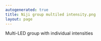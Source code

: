 ```yaml
---
autogenerated: true
title: Niji group multiled intensity.png
layout: page
---
```


Multi-LED group with individual intensities
